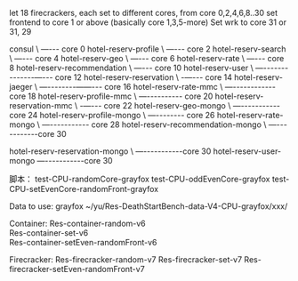 let 18 firecrackers, each set to different cores, from core 0,2,4,6,8..30
set frontend to core 1 or above (basically core 1,3,5-more)
Set wrk to core 31 or 31, 29


consul \ —--- core 0
  hotel-reserv-profile \    —--- core 2
  hotel-reserv-search \   —--- core 4
  hotel-reserv-geo \        —--- core 6
  hotel-reserv-rate \        —--- core 8
  hotel-reserv-recommendation \       —--- core 10
  hotel-reserv-user \       —--------------—--- core 12
  hotel-reserv-reservation \              -—--- core 14
  hotel-reserv-jaeger \      —--------——--- core 16
  hotel-reserv-rate-mmc \       —------------ core 18
  hotel-reserv-profile-mmc \       —---------- core 20
  hotel-reserv-reservation-mmc \      -—--- core 22
  hotel-reserv-geo-mongo \       —----------- core 24
  hotel-reserv-profile-mongo \       —-------- core 26
  hotel-reserv-rate-mongo \       —----------- core 28
  hotel-reserv-recommendation-mongo \  —-----------core 30

  hotel-reserv-reservation-mongo \ —-----------core 30
  hotel-reserv-user-mongo	 —-----------core 30




脚本：
test-CPU-randomCore-grayfox
test-CPU-oddEvenCore-grayfox
test-CPU-setEvenCore-randomFront-grayfox


Data to use:
grayfox
~/yu/Res-DeathStartBench-data-V4-CPU-grayfox/xxx/

Container:
Res-container-random-v6            
Res-container-set-v6              
Res-container-setEven-randomFront-v6 

Firecracker:
Res-firecracker-random-v7 
Res-firecracker-set-v7 
Res-firecracker-setEven-randomFront-v7


